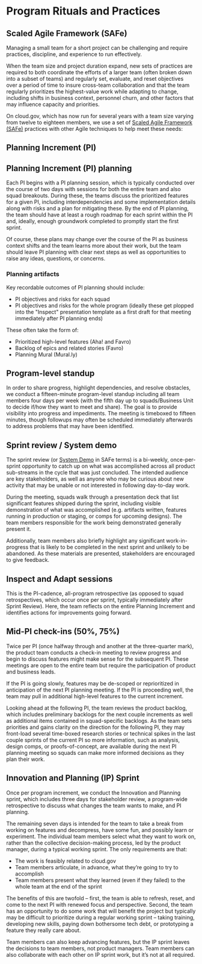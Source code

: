 
# Program Rituals and Practices

## Scaled Agile Framework (SAFe)

Managing a small team for a short project can be challenging and require practices, discipline, and experience to run effectively.

When the team size and project duration expand, new sets of practices are required to both coordinate the efforts of a larger team (often broken down into a subset of teams) and regularly set, evaluate, and reset objectives over a period of time to insure cross-team collaboration and that the team regularly prioritizes the highest-value work while adapting to change, including shifts in business context, personnel churn, and other factors that may influence capacity and priorities.

On cloud.gov, which has now run for several years with a team size varying from twelve to eighteen members, we use a set of [Scaled Agile Framework (SAFe)](http://www.scaledagileframework.com/guidance-essential-safe/) practices with other Agile techniques to help meet these needs:
 
## Planning Increment (PI)


## Planning Increment (PI) planning

Each PI begins with a PI planning session, which is typically conducted over the course of two days with sessions for both the entire team and also squad breakouts. During these, the teams discuss the prioritized features for a given PI, including interdependencies and some implementation details along with risks and a plan for mitigating these. By the end of PI planning, the team should have at least a rough roadmap for each sprint within the PI and, ideally, enough groundwork completed to promptly start the first sprint. 

Of course, these plans may change over the course of the PI as business context shifts and the team learns more about their work, but the team should leave PI planning with clear next steps as well as opportunities to raise any ideas, questions, or concerns.


### Planning artifacts

Key recordable outcomes of PI planning should include:
 - PI objectives and risks for each squad
 - PI objectives and risks for the whole program (ideally these get plopped into the "Inspect" presentation template as a first draft for that meeting immediately after PI planning ends) 

These often take the form of:
 - Prioritized high-level features (Aha! and Favro)
 - Backlog of epics and related stories (Favro)
 - Planning Mural (Mural.ly)


## Program-level standup

In order to share progress, highlight dependencies, and resolve obstacles, we conduct a fifteen-minute program-level standup including all team members four days per week (with the fifth day up to squads/Business Unit to decide if/how they want to meet and share). The goal is to provide visibility into progress and impediments. The meeting is timeboxed to fifteen minutes, though followups may often be scheduled immediately afterwards to address problems that may have been identified. 


## Sprint review / System demo

The sprint review (or [System Demo](http://www.scaledagileframework.com/system-demo/) in SAFe terms) is a bi-weekly, once-per-sprint opportunity to catch up on what was accomplished across all product sub-streams in the cycle that was just concluded. The intended audience are key stakeholders, as well as anyone who may be curious about new activity that may be unable or not interested in following day-to-day work.

During the meeting, squads walk through a presentation deck that list significant features shipped during the sprint, including visible demonstration of what was accomplished (e.g. artifacts written, features running in production or staging, or comps for upcoming designs). The team members responsible for the work being demonstrated generally present it. 

Additionally, team members also briefly highlight any significant work-in-progress that is likely to be completed in the next sprint and unlikely to be abandoned. As these materials are presented, stakeholders are encouraged to give feedback. 


## Inspect and Adapt sessions

This is the PI-cadence, all-program retrospective (as opposed to squad retrospectives, which occur once per sprint, typically immediately after Sprint Review). Here, the team reflects on the entire Planning Increment and identifies actions for improvements going forward. 


## Mid-PI check-ins (50%, 75%)

Twice per PI (once halfway through and another at the three-quarter mark), the product team conducts a check-in meeting to review progress and begin to discuss features might make sense for the subsequent PI. These meetings are open to the entire team but require the participation of product and business leads.

If the PI is going slowly, features may be de-scoped or reprioritized in anticipation of the next PI planning meeting. If the PI is proceeding well, the team may pull in additional high-level features to the current increment. 

Looking ahead at the following PI, the team reviews the product backlog, which includes preliminary backlogs for the next couple increments as well as additional items contained in squad-specific backlogs. As the team sets priorities and gains clarity on the direction for the following PI, they may front-load several time-boxed research stories or technical spikes in the last couple sprints of the current PI so more information, such as analysis, design comps, or proofs-of-concept, are available during the next PI planning meeting so squads can make more informed decisions as they plan their work.


## Innovation and Planning (IP) Sprint

Once per program increment, we conduct the Innovation and Planning sprint, which includes three days for stakeholder review, a program-wide retrospective to discuss what changes the team wants to make, and PI planning. 

The remaining seven days is intended for the team to take a break from working on features and decompress, have some fun, and possibly learn or experiment. The individual team members select what they want to work on, rather than the collective decision-making process, led by the product manager, during a typical working sprint. The only requirements are that:


 - The work is feasibly related to cloud.gov
 - Team members articulate, in advance, what they’re going to try to accomplish
 - Team members present what they learned (even if they failed) to the whole team at the end of the sprint

The benefits of this are twofold – first, the team is able to refresh, reset, and come to the next PI with renewed focus and perspective. Second, the team has an opportunity to do some work that will benefit the project but typically may be difficult to prioritize during a regular working sprint – taking training, developing new skills, paying down bothersome tech debt, or prototyping a feature they really care about. 

Team members can also keep advancing features, but the IP sprint leaves the decisions to team members, not product managers. Team members can also collaborate with each other on IP sprint work, but it’s not at all required. 


